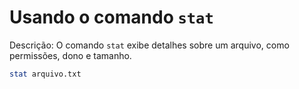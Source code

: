 # Usando o comando `stat`

Descrição: O comando `stat` exibe detalhes sobre um arquivo, como permissões, dono e tamanho.

```bash
stat arquivo.txt
```